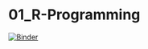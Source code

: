 # 01_R-Programming
[![Binder](https://mybinder.org/badge_logo.svg)](https://mybinder.org/v2/gh/hellofatty/01_R-Programming/master)
